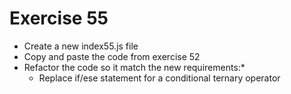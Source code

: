 # Exercise 55

- Create a new index55.js file
- Copy and paste the code from exercise 52
- Refactor the code so it match the new requirements:\*
  - Replace if/ese statement for a conditional ternary operator
